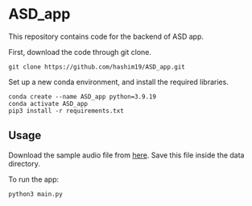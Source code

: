 # ASD_app

This repository contains code for the backend of ASD app. 

First, download the code through git clone.
```
git clone https://github.com/hashim19/ASD_app.git
```

Set up a new conda environment, and install the required libraries.

```
conda create --name ASD_app python=3.9.19
conda activate ASD_app
pip3 install -r requirements.txt
```

## Usage
Download the sample audio file from [here](https://drive.google.com/file/d/1rcvNLrTSPShPtwL_bfmdRBxOnoD3Nua9/view?usp=sharing). Save this file inside the data directory. 

To run the app:

```
python3 main.py
```

